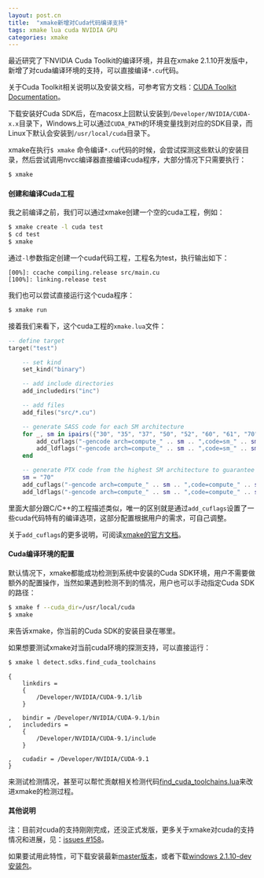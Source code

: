 ```yaml
---
layout: post.cn
title:  "xmake新增对Cuda代码编译支持"
tags: xmake lua cuda NVIDIA GPU 
categories: xmake
---
```


最近研究了下NVIDIA Cuda Toolkit的编译环境，并且在xmake 2.1.10开发版中，新增了对cuda编译环境的支持，可以直接编译`*.cu`代码。

关于Cuda Toolkit相关说明以及安装文档，可参考官方文档：[CUDA Toolkit Documentation](http://docs.nvidia.com/cuda/index.html)。

下载安装好Cuda SDK后，在macosx上回默认安装到`/Developer/NVIDIA/CUDA-x.x`目录下，Windows上可以通过`CUDA_PATH`的环境变量找到对应的SDK目录，而
Linux下默认会安装到`/usr/local/cuda`目录下。

xmake在执行`$ xmake` 命令编译`*.cu`代码的时候，会尝试探测这些默认的安装目录，然后尝试调用nvcc编译器直接编译cuda程序，大部分情况下只需要执行：

```bash
$ xmake
```

#### 创建和编译Cuda工程

我之前编译之前，我们可以通过xmake创建一个空的cuda工程，例如：

```bash
$ xmake create -l cuda test
$ cd test
$ xmake
```

通过`-l`参数指定创建一个cuda代码工程，工程名为test，执行输出如下：

```
[00%]: ccache compiling.release src/main.cu
[100%]: linking.release test
```

我们也可以尝试直接运行这个cuda程序：

```bash
$ xmake run
```




接着我们来看下，这个cuda工程的`xmake.lua`文件：

```lua
-- define target
target("test")

    -- set kind
    set_kind("binary")

    -- add include directories
    add_includedirs("inc")

    -- add files
    add_files("src/*.cu")

    -- generate SASS code for each SM architecture
    for _, sm in ipairs({"30", "35", "37", "50", "52", "60", "61", "70"}) do
        add_cuflags("-gencode arch=compute_" .. sm .. ",code=sm_" .. sm)
        add_ldflags("-gencode arch=compute_" .. sm .. ",code=sm_" .. sm)
    end

    -- generate PTX code from the highest SM architecture to guarantee forward-compatibility
    sm = "70"
    add_cuflags("-gencode arch=compute_" .. sm .. ",code=compute_" .. sm)
    add_ldflags("-gencode arch=compute_" .. sm .. ",code=compute_" .. sm)
```

里面大部分跟C/C++的工程描述类似，唯一的区别就是通过`add_cuflags`设置了一些cuda代码特有的编译选项，这部分配置根据用户的需求，可自己调整。

关于`add_cuflags`的更多说明，可阅读[xmake的官方文档](http://xmake.io/#/zh/manual?id=targetadd_cuflags)。

#### Cuda编译环境的配置

默认情况下，xmake都能成功检测到系统中安装的Cuda SDK环境，用户不需要做额外的配置操作，当然如果遇到检测不到的情况，用户也可以手动指定Cuda SDK的路径：

```bash
$ xmake f --cuda_dir=/usr/local/cuda
$ xmake
```

来告诉xmake，你当前的Cuda SDK的安装目录在哪里。

如果想要测试xmake对当前cuda环境的探测支持，可以直接运行：

```bash
$ xmake l detect.sdks.find_cuda_toolchains
```

```
{
    linkdirs =
    {
        /Developer/NVIDIA/CUDA-9.1/lib
    }

,   bindir = /Developer/NVIDIA/CUDA-9.1/bin
,   includedirs =
    {
        /Developer/NVIDIA/CUDA-9.1/include
    }

,   cudadir = /Developer/NVIDIA/CUDA-9.1
}
```

来测试检测情况，甚至可以帮忙贡献相关检测代码[find_cuda_toolchains.lua](https://github.com/tboox/xmake/blob/master/xmake/modules/detect/sdks/find_cuda_toolchains.lua)来改进xmake的检测过程。


#### 其他说明

注：目前对cuda的支持刚刚完成，还没正式发版，更多关于xmake对cuda的支持情况和进展，见：[issues #158](https://github.com/tboox/xmake/issues/158)。

如果要试用此特性，可下载安装最新[master版本](https://github.com/tboox/xmake.git)，或者下载[windows 2.1.10-dev安装包](https://github.com/tboox/xmake/releases/download/v2.1.9/xmake-v2.1.10-dev.exe)。
